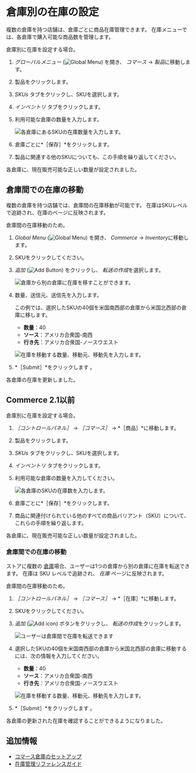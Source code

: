 # 倉庫別の在庫の設定

複数の倉庫を持つ店舗は、倉庫ごとに商品在庫管理できます。 在庫メニューでは、各倉庫で購入可能な商品数を管理します。

倉庫別に在庫を設定する場合。

1. *グローバルメニュー* (![Global Menu](../images/icon-applications-menu.png)) を開き、 *コマース* &rarr; *製品*に移動します。

1. 製品をクリックします。

1. *SKUs* タブをクリックし、SKUを選択します。

1. *インベントリ* タブをクリックします。

1. 利用可能な倉庫の数量を入力します。

   ![各倉庫にあるSKUの在庫数量を入力します。](./setting-inventory-by-warehouse/images/01.png)

1. 倉庫ごとに*［保存］*をクリックします。

1. 製品に関連する他のSKUについても、この手順を繰り返してください。

各倉庫に、現在販売可能な正しい数量が設定されました。

## 倉庫間での在庫の移動

複数の倉庫を持つ店舗では、倉庫間の在庫移動が可能です。 在庫はSKUレベルで追跡され、在庫のページに反映されます。

倉庫間の在庫移動のため。

1. *Global Menu* (![Global Menu](../images/icon-applications-menu.png)) を開き、 *Commerce* &rarr; *Inventory*に移動します。

1. SKUをクリックしてください。

1. *追加* (![Add Button](../images/icon-add.png)) をクリックし、 *転送の作成*を選択します。

   ![倉庫から別の倉庫に在庫を移すことができます。](./setting-inventory-by-warehouse/images/02.png)

1. 数量、送信元、送信先を入力します。

   この例では、選択したSKUの40個を米国南西部の倉庫から米国北西部の倉庫に移します。

   * **数量**：40
   * **ソース**：アメリカ合衆国-南西
   * **行き先**：アメリカ合衆国-ノースウエスト

   ![在庫を移動する数量、移動元、移動先を入力します。](./setting-inventory-by-warehouse/images/03.png)

1. *［Submit］*をクリックします 。

各倉庫の在庫を更新しました。

## Commerce 2.1以前

倉庫別に在庫を設定する場合。

1. *［コントロールパネル］* → *［コマース］* → *［商品］*に移動します。

1. 製品をクリックします。

1. *SKUs* タブをクリックし、SKUを選択します。

1. *インベントリ* タブをクリックします。

1. 利用可能な倉庫の数量を入力してください。

   ![各倉庫のSKUの在庫数を入力します。](./setting-inventory-by-warehouse/images/04.png)

1. 倉庫ごとに*［保存］*をクリックします。

1. 商品に関連付けられている他のすべての商品バリアント（SKU）について、これらの手順を繰り返します。

各倉庫に、現在販売可能な正しい数量が設定されました。

### 倉庫間での在庫の移動

ストアに複数の [倉庫](./setting-up-warehouses.md)場合、ユーザーは1つの倉庫から別の倉庫に在庫を転送できます。 在庫は SKU レベルで追跡され、 *在庫* ページに反映されます。

倉庫間の在庫移動のため。

1. *［コントロールパネル］* &rarr; *［コマース］* &rarr; *［在庫］*に移動します。

1. SKUをクリックしてください。

1. *追加* (![Add icon](../images/icon-add.png)) ボタンをクリックし、 *転送の作成*をクリックします。

   ![ユーザーは倉庫間で在庫を転送できます](./setting-inventory-by-warehouse/images/05.png)

1. 選択したSKUの40個を米国南西部の倉庫から米国北西部の倉庫に移動するには、次の情報を入力してください。

   * **数量**：40
   * **ソース**：アメリカ合衆国-南西
   * **行き先**：アメリカ合衆国-ノースウエスト

   ![在庫を移動する数量、移動元、移動先を入力します。](./setting-inventory-by-warehouse/images/03.png)

1. *［Submit］*をクリックします 。

各倉庫の更新された在庫を確認することができるようになりました。

## 追加情報

* [コマース倉庫のセットアップ](./setting-up-warehouses.md)
* [在庫管理リファレンスガイド](./inventory-management-reference-guide.md)
